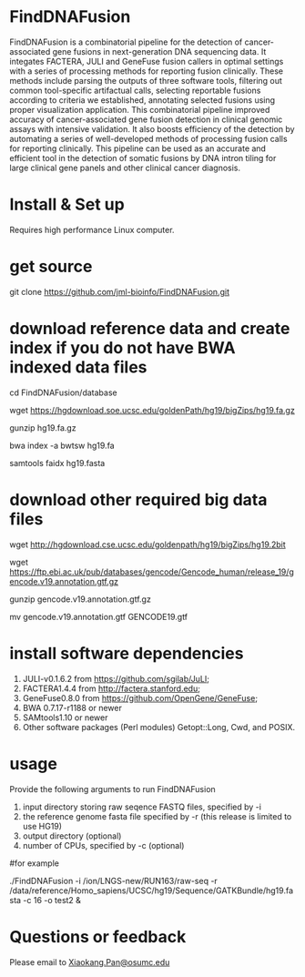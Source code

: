 # FindDNAFusion
FindDNAFusion is a combinatorial pipeline for the detection of cancer-associated gene fusions in next-generation DNA sequencing data. It integates FACTERA, JULI and GeneFuse fusion callers in optimal settings with a series of processing methods for reporting fusion clinically. These methods include parsing the outputs of three software tools, filtering out common tool-specific artifactual calls, selecting reportable fusions according to criteria we established, annotating selected fusions using proper visualization application. This combinatorial pipeline improved accuracy of cancer-associated gene fusion detection in clinical genomic assays with intensive validation. It also boosts efficiency of the detection by automating a series of well-developed methods of processing fusion calls for reporting clinically. This pipeline can be used as an accurate and efficient tool in the detection of somatic fusions by DNA intron tiling for large clinical gene panels and other clinical cancer diagnosis.
#
# Install & Set up
Requires high performance Linux computer.

# get source
git clone https://github.com/jml-bioinfo/FindDNAFusion.git
#
# download reference data and create index if you do not have BWA indexed data files  
cd FindDNAFusion/database

wget https://hgdownload.soe.ucsc.edu/goldenPath/hg19/bigZips/hg19.fa.gz

gunzip hg19.fa.gz

bwa index -a bwtsw hg19.fa

samtools faidx hg19.fasta

# download other required big data files
wget http://hgdownload.cse.ucsc.edu/goldenpath/hg19/bigZips/hg19.2bit

wget https://ftp.ebi.ac.uk/pub/databases/gencode/Gencode_human/release_19/gencode.v19.annotation.gtf.gz

gunzip gencode.v19.annotation.gtf.gz 

mv gencode.v19.annotation.gtf GENCODE19.gtf

# install software dependencies
1. JULI-v0.1.6.2 from https://github.com/sgilab/JuLI;
2. FACTERA1.4.4 from http://factera.stanford.edu;
3. GeneFuse0.8.0 from https://github.com/OpenGene/GeneFuse;
4. BWA 0.7.17-r1188 or newer
5. SAMtools1.10 or newer
6. Other software packages (Perl modules) Getopt::Long, Cwd, and POSIX.

# usage
Provide the following arguments to run FindDNAFusion
1. input directory storing raw seqence FASTQ files, specified by -i
2. the reference genome fasta file specified by -r (this release is limited to use HG19)
3. output directory (optional)
4. number of CPUs, specified by -c (optional)

#for example

./FindDNAFusion -i /ion/LNGS-new/RUN163/raw-seq -r /data/reference/Homo_sapiens/UCSC/hg19/Sequence/GATKBundle/hg19.fasta -c 16 -o test2 &

# Questions or feedback

Please email to Xiaokang.Pan@osumc.edu
